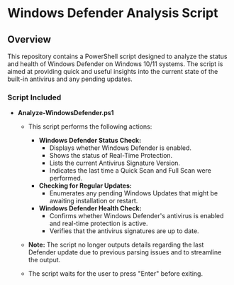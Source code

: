 # Windows Defender Analysis Script

## Overview

This repository contains a PowerShell script designed to analyze the status and health of Windows Defender on Windows 10/11 systems. The script is aimed at providing quick and useful insights into the current state of the built-in antivirus and any pending updates.

### Script Included

- **Analyze-WindowsDefender.ps1**
  - This script performs the following actions:
    - **Windows Defender Status Check:**
      - Displays whether Windows Defender is enabled.
      - Shows the status of Real-Time Protection.
      - Lists the current Antivirus Signature Version.
      - Indicates the last time a Quick Scan and Full Scan were performed.
    - **Checking for Regular Updates:**
      - Enumerates any pending Windows Updates that might be awaiting installation or restart.
    - **Windows Defender Health Check:**
      - Confirms whether Windows Defender's antivirus is enabled and real-time protection is active.
      - Verifies that the antivirus signatures are up to date.

  - **Note:** The script no longer outputs details regarding the last Defender update due to previous parsing issues and to streamline the output.

  - The script waits for the user to press "Enter" before exiting.
